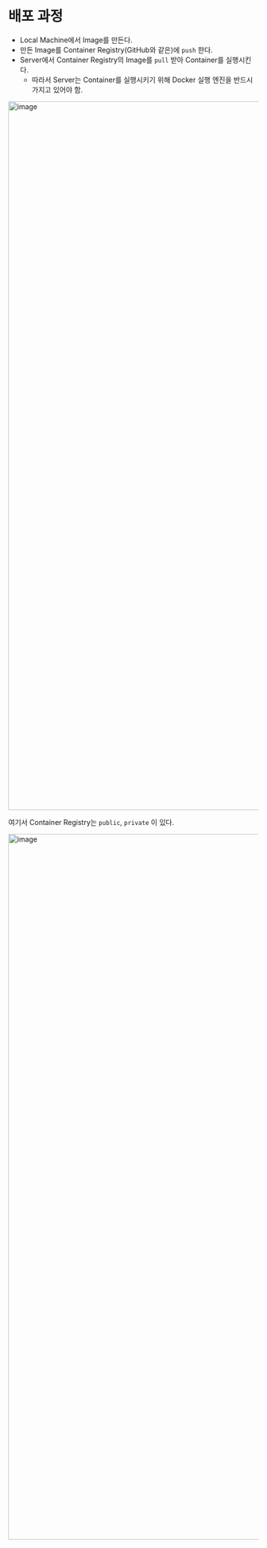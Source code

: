 # 배포 과정

- Local Machine에서 Image를 만든다.
- 만든 Image를 Container Registry(GitHub와 같은)에 `push` 한다.
- Server에서 Container Registry의 Image를 `pull` 받아 Container를 실행시킨다.
  - 따라서 Server는 Container를 실행시키기 위해 Docker 실행 엔진을 반드시 가지고 있어야 함.

<img width="1424" alt="image" src="https://github.com/pozafly/TIL/assets/59427983/3b6e2c25-5855-45be-8fa8-3cb8baea5547">

여기서 Container Registry는 `public`, `private` 이 있다.

<img width="1418" alt="image" src="https://github.com/pozafly/TIL/assets/59427983/1d8e24b9-5beb-4856-aa4c-8ff1afa5fc98">

